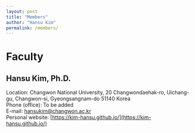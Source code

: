 ```yaml
---
layout: post
title: "Members"
author: "Hansu Kim"
permalink: /members/
---
```


# Faculty   
   
   
   
   
## Hansu Kim, Ph.D.
Location: Changwon National University, 20 Changwondaehak-ro, Uichang-gu, Changwon-si, Gyeongsangnam-do 51140 Korea   
Phone (office): To be added   
E-mail: [hansukim@changwon.ac.kr](mailto:hansukim@changwon.ac.kr)   
Personal website: [https://kim-hansu.github.io/](https://kim-hansu.github.io/)   
